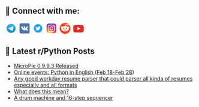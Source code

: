 ## 🔎 Connect with me:
[<img src="https://github.com/bullbesh/bullbesh/blob/main/images/Telegram.png" width="32" height="32" />](https://t.me/bullbesh)
[<img src="https://github.com/bullbesh/bullbesh/blob/main/images/VK.png" width="32" height="32" />](https://vk.com/bullbesh)
[<img src="https://github.com/bullbesh/bullbesh/blob/main/images/Twitter.png" width="32" height="32" />](https://twitter.com/bullbesh1)
[<img src="https://github.com/bullbesh/bullbesh/blob/main/images/Instagram.png" width="32" height="32" />](https://www.instagram.com/bullbesh)
[<img src="https://github.com/bullbesh/bullbesh/blob/main/images/Reddit.png" width="32" height="32" />](https://www.reddit.com/user/bullbesh)
[<img src="https://github.com/bullbesh/bullbesh/blob/main/images/YouTube.png" width="32" height="32" />](https://www.youtube.com/channel/UCtfjRs6uzgq5mfm8S06WTcg)

## 📕 Latest r/Python Posts
<!-- BLOG-POST-LIST:START -->
- [MicroPie 0.9.9.3 Released](https://www.reddit.com/r/Python/comments/1iso1bl/micropie_0993_released/)
- [Online events: Python in English &lpar;Feb 18-Feb 28&rpar;](https://www.reddit.com/r/Python/comments/1isjyfw/online_events_python_in_english_feb_18feb_28/)
- [Any good workday resume parser that could parser all kinda of resumes especially and all formats](https://www.reddit.com/r/Python/comments/1isj6lv/any_good_workday_resume_parser_that_could_parser/)
- [What does this mean?](https://www.reddit.com/r/Python/comments/1isj0uz/what_does_this_mean/)
- [A drum machine and 16-step sequencer](https://www.reddit.com/r/Python/comments/1iscyp4/a_drum_machine_and_16step_sequencer/)
<!-- BLOG-POST-LIST:END -->
